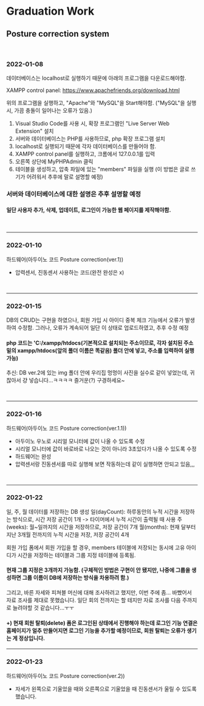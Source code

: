 # Graduation Work

## Posture correction system

<br/>

### 2022-01-08
데이터베이스는 localhost로 실행하기 때문에 아래의 프로그램을 다운로드해야함.

XAMPP control panel: https://www.apachefriends.org/download.html

위의 프로그램을 실행하고, "Apache"와 "MySQL"을 Start해야함. ("MySQL"을 실행 시, 가끔 충돌이 일어나는 오류가 있음.)

1. Visual Studio Code를 사용 시, 확장 프로그램인 "Live Server Web Extension" 설치
2. 서버와 데이터베이스는 PHP를 사용하므로, php 확장 프로그램 설치
3. localhost로 실행되기 때문에 각자 데이터베이스를 만들어야 함.
4. XAMPP control panel를 실행하고, 크롬에서 127.0.0.1를 입력
5. 오른쪽 상단에 MyPHPAdmin 클릭
6. 테이블을 생성하고, 압축 파일에 있는 "members" 파일을 실행 (이 방법은 글로 쓰기가 어려워서 추후에 말로 설명할 예정)

### 서버와 데이터베이스에 대한 설명은 추후 설명할 예정

#### 일단 사용자 추가, 삭제, 업데이트, 로그인이 가능한 웹 페이지를 제작해야함.

<br/>

---
### 2022-01-10
하드웨어(아두이노 코드 Posture correction(ver.1))
- 압력센서, 진동센서 사용하는 코드(완전 완성은 x)

<br/>

---
### 2022-01-15
DB의 CRUD는 구현을 하였으나, 회원 가입 시 아이디 중복 체크 기능에서 오류가 발생하여 수정함. 그러나, 오류가 계속되어 일단 이 상태로 업로드하였고, 추후 수정 예정
#### php 코드는 'C:/xampp/htdocs(기본적으로 설치되는 주소이므로, 각자 설치된 주소 밑의 xampp/htdocs(앞의 폴더 이름은 똑같음) 폴더 안에 넣고, 주소를 입력하여 실행 가능) 

추신: DB ver.2에 있는 img 폴더 안에 우리집 멍멍이 사진을 실수로 같이 넣었는데, 귀찮아서 걍 넣습니다...ㅋㅋㅋㅋ 즐거운(?) 구경하세요~

<br/>

---
### 2022-01-16
하드웨어(아두이노 코드 Posture correction(ver.1.1))
- 아두이노 우노로 시리얼 모니터에 값이 나올 수 있도록 수정
- 시리얼 모니터에 값이 바로바로 나오는 것이 아니라 3초있다가 나올 수 있도록 수정
- 하드웨어는 완성
- 압력센서랑 진동센서를 따로 실행해 보면 작동하는데 같이 실행하면 안되고 있음,,,

<br/>

---
### 2022-01-22
일, 주, 월 데이터를 저장하는 DB 생성
일(dayCount): 하루동안의 누적 시간을 저장하는 방식으로, 시간 저장 공간이 1개 -> 타이머에서 누적 시간이 출력될 때 사용
주(weeks): 월~일까지의 시간을 저장하므로, 저장 공간이 7개
월(months): 현재 달부터 지난 3개월 전까지의 누적 시간을 저장, 저장 공간이 4개

회원 가입 폼에서 회원 가입을 할 경우, members 테이블에 저장되는 동시에 고유 아이디가 시간을 저장하는 테이블과 그룹 지정 테이블에 등록됨.
#### 현재 그룹 지정은 3개까지 가능함. (구체적인 방법은 구현이 안 됐지만, 나중에 그룹을 생성하면 그룹 이름이 DB에 저장하는 방식을 차용하려 함.) 

그리고, 바른 자세와 피쳐블 머신에 대해 조사하려고 했지만, 이번 주에 좀... 바빴어서 자료 조사를 제대로 못했습니다. 일단 회의 전까지는 할 테지만 자료 조사를 다음 주까지로 늘려야할 것 같습니다...ㅜㅜ

#### +) 현재 회원 탈퇴(delete) 폼은 로그인된 상태에서 진행해야 하는데 로그인 기능 연결은 홈페이지가 얼추 만들어지면 로그인 기능을 추가할 예정이므로, 회원 탈퇴는 오류가 생기는 게 정상입니다.

--- 
### 2022-01-23
하드웨어(아두이노 코드 Posture correction(ver.2))
- 자세가 왼쪽으로 기울었을 때와 오른쪽으로 기울었을 때 진동센서가 울릴 수 있도록 했습니다.

